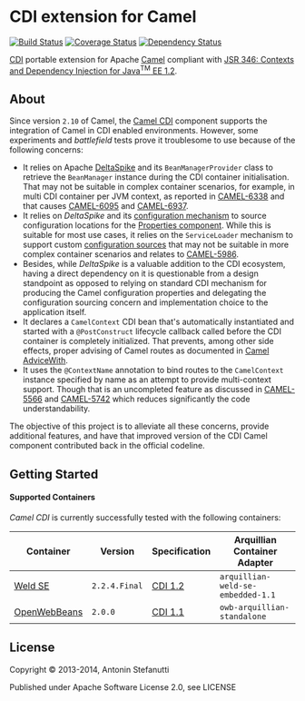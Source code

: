 # CDI extension for Camel

[![Build Status][Travis badge]][Travis build] [![Coverage Status][Coveralls badge]][Coveralls build] [![Dependency Status][VersionEye badge]][VersionEye build]

[Travis badge]: https://travis-ci.org/astefanutti/camel-cdi.svg
[Travis build]: https://travis-ci.org/astefanutti/camel-cdi
[Coveralls badge]: https://img.shields.io/coveralls/astefanutti/camel-cdi.svg
[Coveralls build]: https://coveralls.io/r/astefanutti/camel-cdi
[VersionEye badge]: https://www.versioneye.com/user/projects/53fca400e09da310ea0006c4/badge.svg
[VersionEye build]: https://www.versioneye.com/user/projects/53fca400e09da310ea0006c4

[CDI][] portable extension for Apache [Camel][] compliant with [JSR 346: Contexts and Dependency Injection for Java<sup>TM</sup> EE 1.2][JSR 346 1.2].

[CDI]: http://www.cdi-spec.org/
[Camel]: http://camel.apache.org/
[JSR 346]: https://jcp.org/en/jsr/detail?id=346
[JSR 346 1.1]: https://jcp.org/aboutJava/communityprocess/final/jsr346/index.html
[JSR 346 1.2]: https://jcp.org/aboutJava/communityprocess/mrel/jsr346/index.html
[CDI 1.1]: http://docs.jboss.org/cdi/spec/1.1/cdi-spec.html
[CDI 1.2]: http://docs.jboss.org/cdi/spec/1.2/cdi-spec.html

## About

Since version `2.10` of Camel, the [Camel CDI][] component supports the integration of Camel in CDI enabled environments. However, some experiments and _battlefield_ tests prove it troublesome to use because of the following concerns:
+ It relies on Apache [DeltaSpike][] and its `BeanManagerProvider` class to retrieve the `BeanManager` instance during the CDI container initialisation. That may not be suitable in complex container scenarios, for example, in multi CDI container per JVM context, as reported in [CAMEL-6338][] and that causes [CAMEL-6095][] and [CAMEL-6937][].
+ It relies on _DeltaSpike_ and its [configuration mechanism][DeltaSpike Configuration Mechanism] to source configuration locations for the [Properties component][]. While this is suitable for most use cases, it relies on the `ServiceLoader` mechanism to support custom [configuration sources][ConfigSource] that may not be suitable in more complex container scenarios and relates to [CAMEL-5986].
+ Besides, while _DeltaSpike_ is a valuable addition to the CDI ecosystem, having a direct dependency on it is questionable from a design standpoint as opposed to relying on standard CDI mechanism for producing the Camel configuration properties and delegating the configuration sourcing concern and implementation choice to the application itself.
+ It declares a `CamelContext` CDI bean that's automatically instantiated and started with a `@PostConstruct` lifecycle callback called before the CDI container is completely initialized. That prevents, among other side effects, proper advising of Camel routes as documented in [Camel AdviceWith][].
+ It uses the `@ContextName` annotation to bind routes to the `CamelContext` instance specified by name as an attempt to provide multi-context support. Though that is an uncompleted feature as discussed in [CAMEL-5566][] and [CAMEL-5742][] which reduces significantly the code understandability.

The objective of this project is to alleviate all these concerns, provide additional features, and have that improved version of the CDI Camel component contributed back in the official codeline.

[Camel CDI]: http://camel.apache.org/cdi.html
[DeltaSpike]: https://deltaspike.apache.org/
[DeltaSpike Configuration Mechanism]: https://deltaspike.apache.org/configuration.html
[ConfigSource]: https://deltaspike.apache.org/configuration.html#custom-config-sources
[Camel AdviceWith]: http://camel.apache.org/advicewith.html
[Properties component]: http://camel.apache.org/properties
[CAMEL-5566]: CAMEL-5566
[CAMEL-5742]: CAMEL-5742
[CAMEL-5986]: https://issues.apache.org/jira/browse/CAMEL-5986
[CAMEL-6338]: https://issues.apache.org/jira/browse/CAMEL-6338
[CAMEL-6095]: https://issues.apache.org/jira/browse/CAMEL-6095
[CAMEL-6937]: https://issues.apache.org/jira/browse/CAMEL-6937

## Getting Started

#### Supported Containers

_Camel CDI_ is currently successfully tested with the following containers:

| Container        | Version       | Specification          | Arquillian Container Adapter      |
| ---------------- | ------------- | ---------------------- | --------------------------------- |
| [Weld SE][]      | `2.2.4.Final` | [CDI 1.2][JSR 346 1.2] | `arquillian-weld-se-embedded-1.1` |
| [OpenWebBeans][] | `2.0.0`       | [CDI 1.1][JSR 346 1.1] | `owb-arquillian-standalone`       |

[Weld SE]: http://weld.cdi-spec.org/
[OpenWebBeans]: http://openwebbeans.apache.org/

## License

Copyright © 2013-2014, Antonin Stefanutti

Published under Apache Software License 2.0, see LICENSE
